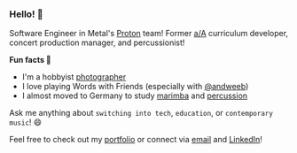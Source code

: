 ### Hello! 👋

Software Engineer in Metal's [Proton] team! Former [a/A] curriculum developer, concert production manager, and percussionist!

**Fun facts 🐶**
- I'm a hobbyist [photographer]
- I love playing Words with Friends (especially with [@andweeb])
- I almost moved to Germany to study [marimba] and [percussion]

Ask me anything about `switching into tech`, `education`, or `contemporary music`! 😄

Feel free to check out my [portfolio] or connect via [email] and [LinkedIn]!

[Proton]: https://www.protonchain.com/
[a/A]: https://www.appacademy.io/
[photographer]: https://www.instagram.com/junnacphotos/
[percussion]: https://www.youtube.com/watch?v=v6C7oUaxNec
[marimba]: https://youtu.be/i1z5eZOS6bw?t=137
[portfolio]: https://joannerd.github.io/
[@andweeb]: https://github.com/andweeb/
[email]: mailto:joannerdchen@gmail.com
[LinkedIn]: https://www.linkedin.com/in/joannerd/
